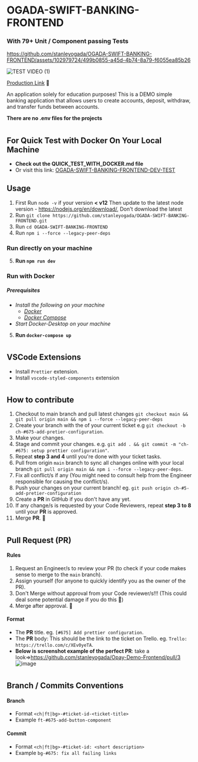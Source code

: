 # OGADA-SWIFT-BANKING-FRONTEND

### With 79+ Unit / Component passing Tests
https://github.com/stanleyogada/OGADA-SWIFT-BANKING-FRONTEND/assets/102979724/499b0855-a45d-4b74-8a79-f6055ea85b26

![TEST VIDEO (1)](https://github.com/stanleyogada/OGADA-SWIFT-BANKING-FRONTEND/assets/102979724/f12022c0-f61d-4429-9feb-bfd327ddaa72)



<a href="https://ogada-swift-banking.vercel.app/">Production Link</a> 🚀

An application solely for education purposes! 
This is a DEMO simple banking application that allows users to create accounts, deposit, withdraw, and transfer funds between accounts.

**There are no .env files for the projects**

#

## For Quick Test with Docker On Your Local Machine

- **Check out the QUICK_TEST_WITH_DOCKER.md file**
- Or visit this link: [OGADA-SWIFT-BANKING-FRONTEND-DEV-TEST](https://github.com/stanleyogada/OGADA-SWIFT-BANKING-FRONTEND-DEV-TEST-DOCKER)

## Usage

1. First Run `node -v` if your version **< v12** Then update to the latest node version - https://nodejs.org/en/download/, Don't download the latest
2. Run `git clone https://github.com/stanleyogada/OGADA-SWIFT-BANKING-FRONTEND.git`
3. Run `cd OGADA-SWIFT-BANKING-FRONTEND`
4. Run `npm i --force --legacy-peer-deps`

### Run directly on your machine

5. **Run `npm run dev`**

### Run with Docker

##### Prerequisites

- _Install the following on your machine_
  - _[Docker](https://docs.docker.com/get-docker/)_
  - _[Docker Compose](https://docs.docker.com/compose/install/)_
- _Start Docker-Desktop on your machine_

5. **Run `docker-compose up`**

#

## VSCode Extensions

- Install `Prettier` extension.
- Install `vscode-styled-components` extension

#

## How to contribute

1. Checkout to main branch and pull latest changes `git checkout main && git pull origin main && npm i --force --legacy-peer-deps`
2. Create your branch with the of your current ticket e.g `git checkout -b ch-#675-add-pretier-configuration`.
3. Make your changes.
4. Stage and commit your changes. e.g. `git add . && git commit -m "ch-#675: setup prettier configuration"`.
5. Repeat **step 3 and 4** until you're done with your ticket tasks.
6. Pull from origin `main` branch to sync all changes online with your local branch `git pull origin main && npm i --force --legacy-peer-deps`.
7. Fix all conflict/s if any (You might need to consult help from the Engineer responsible for causing the conflict/s).
8. Push your changes on your current branch! eg. `git push origin ch-#5-add-pretier-configuration`
9. Create a **PR** in GitHub if you don't have any yet.
10. If any change/s is requested by your Code Reviewers, repeat **step 3 to 8** until your **PR** is approved.
11. Merge **PR**. 🚢

#

## Pull Request (**PR**)

#### Rules

1. Request an Engineer/s to review your PR (to check if your code makes sense to merge to the `main` branch).
2. Assign yourself (for anyone to quickly identify you as the owner of the PR).
3. Don't Merge without approval from your Code reviewer/s!!! (This could deal some potential damage if you do this 🥴)
4. Merge after approval. 🚢

#### Format

- The **PR** title. eg. `[#675] Add prettier configuration`.
- The **PR** body: This should be the link to the ticket on Trello. eg. `Trello: https://trello.com/c/XEv0yeTA`.
- **Below is screenshot example of the perfect PR**: take a look=>https://github.com/stanleyogada/Opay-Demo-Frontend/pull/3
  ![image](https://user-images.githubusercontent.com/104577296/221747744-f5a893cf-ae75-4a63-ba69-9016798e47a9.png)

#

## Branch / Commits Conventions

#### Branch

- Format `<ch|ft|bg>-#ticket-id-<ticket-title>`
- Example `ft-#675-add-button-component`

#### Commit

- Format `<ch|ft|bg>-#ticket-id: <short description>`
- Example `bg-#675: fix all failing links`
